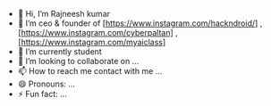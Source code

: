 - 👋 Hi, I’m Rajneesh kumar
- 👀 I’m ceo & founder of [https://www.instagram.com/hackndroid/] , [https://www.instagram.com/cyberpaltan] , [https://www.instagram.com/myaiclass]
- 🌱 I’m currently student 
- 💞️ I’m looking to collaborate on ...
- 📫 How to reach me  contact with me ...
- 😄 Pronouns: ...
- ⚡ Fun fact: ...

<!---
xdrajneesh/xdrajneesh is a ✨ special ✨ repository because its `README.md` (this file) appears on your GitHub profile.
You can click the Preview link to take a look at your changes.
--->
